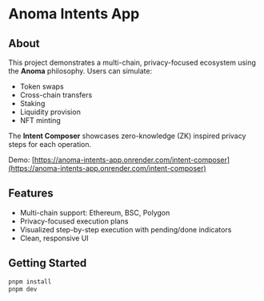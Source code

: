 # Anoma Intents App

## About

This project demonstrates a multi-chain, privacy-focused ecosystem using the **Anoma** philosophy. Users can simulate:

- Token swaps
- Cross-chain transfers
- Staking
- Liquidity provision
- NFT minting

The **Intent Composer** showcases zero-knowledge (ZK) inspired privacy steps for each operation.

Demo: [https://anoma-intents-app.onrender.com/intent-composer](https://anoma-intents-app.onrender.com/intent-composer)

## Features

- Multi-chain support: Ethereum, BSC, Polygon
- Privacy-focused execution plans
- Visualized step-by-step execution with pending/done indicators
- Clean, responsive UI

## Getting Started

```bash
pnpm install
pnpm dev


